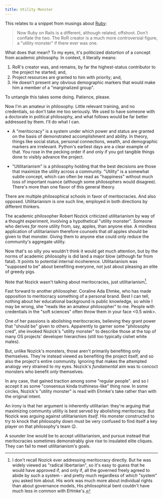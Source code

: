 ```yaml
---
title: Utility Monster
---
```


This relates to a snippet from musings about [Ruby](ruby):

> Now Ruby on Rails is a different, although related, offshoot. Don't conflate the two. The RoR creator is a much more controversial figure, a "utility monster" if there ever was one.

What does that mean? To my eyes, it's politicized distortion of a concept from academic philosophy. In context, it literally means:

1. RoR's creator was, and remains, by far the highest-status contributor to the project he started; and,
2. Project resources are granted to him with priority; and,
3. He doesn't present any obvious demographic markers that would make him a member of a "marginalized group".

To untangle this takes some doing. Patience, please.

Now I'm an amateur in philosophy. Little relevant training, and no credentials, so don't take me too seriously. We used to have someone with a doctorate in political philosophy, and what follows would be far better addressed by them. I'll do what I can.

- A "meritocracy" is a system under which power and status are granted on the basis of demonstrated accomplishment and ability. In theory, things like social status, personal connections, wealth, and demographic markers are irrelevant. Python's earliest days are a clear example of that. You rose in the pecking order if and only if you got tangible things done to visibly advance the project.

- "Utilitarianism" is a philosophy holding that the best decisions are those that maximize the utility across a community. "Utility" is a somewhat subtle concept, which can often be read as "happiness" without much loss of important nuance (although some philosophers would disagree). There's more than one flavor of this general theory.

There are multiple philosophical schools in favor of meritocracies. And also opposed. Utilitarianism is one such line, employed in both directions by different thinkers.

The academic philosopher Robert Nozick criticized utilitarianism by way of a thought experiment, involving a hypothetical "utility monster". Someone who derives _far_ more utility from, say, apples, than anyone else. A mindless application of utilitarianism therefore counsels that _all_ apples should be given to that monster. Giving them to anyone else could only reduce the community's aggregate utility.

Now that's so silly you wouldn't think it would get much attention, but by the norms of academic philosophy is did land a major blow (although far from fatal). It points to potential internal incoherence. Utilitarianism was "supposed to be" about benefiting everyone, not just about pleasing an elite of greedy pigs.

Note that Nozick wasn't talking about meritocracies, just utilitarianism[^merit].

[^merit]: I don't recall Nozick ever addressing meritocracy directly. But he was widely viewed as "radical libertarian", so it's easy to guess that he would have approved if, and only if, all the governed freely agreed to abide by such a system - and pretty much regardless of _which_ "system" you asked him about. His work was much more about individual rights than about governance models, His philosophical bent couldn't have much less in common with EHmke's.

Fast forward to another philosopher. Coraline Ada Ehmke, who has made opposition to meritocracy something of a personal brand. Best
I can tell, nothing about her educational background is public knowledge, so while I may be wrong, she "reads like an amateur philosopher" to me. People with credentials in the "soft sciences" often throw them in your face <0.5 wink>.

One of her passions is abolishing meritocracies, believing they grant power that "should be" given to others. Apparently to garner some "philosophy cred", she invoked Nozick's "utility monster" to describe those at the top of many OS projects' developer hierarchies (still too typically cishet white males).

But, unlike Nozick's monsters, those aren't primarily benefiting only themselves. They're instead viewed as benefiting the project itself, and so also the project's entire community. Ignoring that makes the attempted analogy very strained to my eyes. Nozick's _fundamental_ aim was to concoct monsters who benefit _only_ themselves.

In any case, that gained traction among some "regular people". and so I accept it as some "consensus kinda truthiness-like" thing now. In some circles, Nozick's "utility monster" is read with Ehmke's take rather than with the original intent.

An irony is that her argument is inherently utilitarian: they're arguing that maximizing community utility is best served by abolishing meritocracy. But Nozick was arguing against utilitarianism _itself_. His monster constructed to try to knock that philosophy down must be very confused to find itself a key player on that philosophy's team :wink:.

A sounder line would be to accept utilitarianism, and pursue instead that meritocracies sometimes demonstrably give rise to insulated elite cliques. They can fail to meet utilitarianism's goals.

